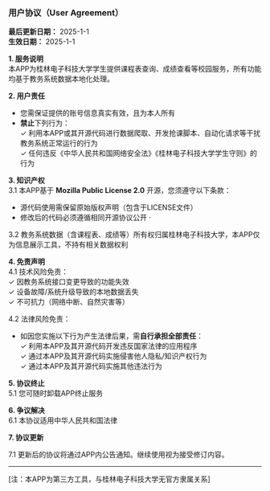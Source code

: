### **用户协议（User Agreement）**

**最后更新日期：** 2025-1-1  
**生效日期：** 2025-1-1

**1. 服务说明**  
本APP为桂林电子科技大学学生提供课程表查询、成绩查看等校园服务，所有功能均基于教务系统数据本地化处理。

**2. 用户责任**

- 您需保证提供的账号信息真实有效，且为本人所有
- **禁止**下列行为：  
  ✓ 利用本APP或其开源代码进行数据爬取、开发抢课脚本、自动化请求等干扰教务系统正常运行的行为  
  ✓ 任何违反《中华人民共和国网络安全法》《桂林电子科技大学学生守则》的行为

**3. 知识产权**  
3.1 本APP基于 **Mozilla Public License 2.0** 开源，您须遵守以下条款：

- 源代码使用需保留原始版权声明（包含于LICENSE文件）
- 修改后的代码必须遵循相同开源协议公开  ·

3.2 教务系统数据（含课程表、成绩等）所有权归属桂林电子科技大学，本APP仅为信息展示工具，不持有相关数据权利

**4. 免责声明**  
4.1 技术风险免责：  
✓ 因教务系统接口变更导致的功能失效  
✓ 设备故障/系统升级导致的本地数据丢失  
✓ 不可抗力（网络中断、自然灾害等）

4.2 法律风险免责：

- 如因您实施以下行为产生法律后果，需**自行承担全部责任**：  
  ✓ 利用本APP及其开源代码开发违反国家法律的应用程序  
  ✓ 通过本APP及其开源代码实施侵害他人隐私/知识产权行为  
  ✓ 通过本APP及其开源代码实施其他违法行为

**5. 协议终止**  
5.1 您可随时卸载APP终止服务

**6. 争议解决**  
6.1 本协议适用中华人民共和国法律

**7. 协议更新**

7.1 更新后的协议将通过APP内公告通知。继续使用视为接受修订内容。


---

[注：本APP为第三方工具，与桂林电子科技大学无官方隶属关系]
